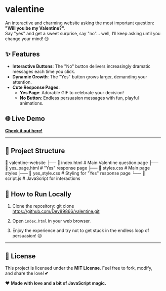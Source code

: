 # valentine

An interactive and charming website asking the most important question: **"Will you be my Valentine?"**.  
Say "yes" and get a sweet surprise, say "no"... well, I’ll keep asking until you change your mind! 😏

## ✨ Features
- **Interactive Buttons**: The "No" button delivers increasingly dramatic messages each time you click.  
- **Dynamic Growth**: The "Yes" button grows larger, demanding your attention.  
- **Cute Response Pages**:  
  - **Yes Page**: Adorable GIF to celebrate your decision!  
  - **No Button**: Endless persuasion messages with fun, playful animations.  

## 🌐 Live Demo  
[**Check it out here!**](https://Dev89866.github.io/valentine/)  

---

## 📁 Project Structure
📂 valentine-website ├── 📄 index.html # Main Valentine question page ├── 📄 yes_page.html # "Yes" response page ├── 📄 styles.css # Main page styles ├── 📄 yes_style.css # Styling for "Yes" response page └── 📄 script.js # JavaScript for interactions


## 🚀 How to Run Locally
1. Clone the repository:
git clone https://github.com/Dev89866/valentine.git

2. Open `index.html` in your web browser.  
3. Enjoy the experience and try not to get stuck in the endless loop of persuasion! 😉

---

## 📜 License
This project is licensed under the **MIT License**. Feel free to fork, modify, and share the love! 💕

❤️ **Made with love and a bit of JavaScript magic.**  
